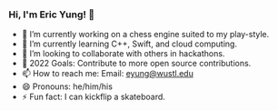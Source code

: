 ### Hi, I'm Eric Yung! 👋

- 🔭 I’m currently working on a chess engine suited to my play-style.
- 🌱 I’m currently learning C++, Swift, and cloud computing.
- 👯 I’m looking to collaborate with others in hackathons.
- :triangular_flag_on_post: 2022 Goals: Contribute to more open source contributions.
- 📫 How to reach me: Email: eyung@wustl.edu
- 😄 Pronouns: he/him/his
- ⚡ Fun fact: I can kickflip a skateboard.
